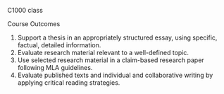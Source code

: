 




C1000 class 

Course Outcomes  
1. Support a thesis in an appropriately structured essay, using specific, factual, detailed information.  
2. Evaluate research material relevant to a well-defined topic.  
3. Use selected research material in a claim-based research paper following MLA guidelines.  
4. Evaluate published texts and individual and collaborative writing by applying critical reading strategies.